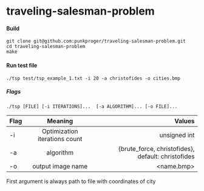 # traveling-salesman-problem

#### Build
```
git clone git@github.com:punkproger/traveling-salesman-problem.git
cd traveling-salesman-problem
make
```

#### Run test file
```
./tsp test/tsp_example_1.txt -i 20 -a christofides -o cities.bmp
```

##### Flags
`./tsp [FILE] [-i ITERATIONS]...  [-a ALGORITHM]... [-o FILE]...`

| Flag          | Meaning       | Values|
| ------------- |:-------------:| -----:|
| -i            | Optimization iterations count | unsigned int |
| -a            | algorithm |   {brute_force, christofides}, default: christofides |
| -o            | output image name      |    <name.bmp> |

First argument is always path to file with coordinates of city
